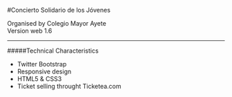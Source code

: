 #Concierto Solidario de los Jóvenes

Organised by Colegio Mayor Ayete   
Version web 1.6
***

#####Technical Characteristics

* Twitter Bootstrap
* Responsive design
* HTML5 & CSS3
* Ticket selling throught Ticketea.com



